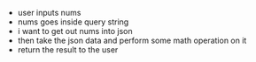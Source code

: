 - user inputs nums
- nums goes inside query string
- i want to get out nums into json
- then take the json data and perform some math operation on it
- return the result to the user
